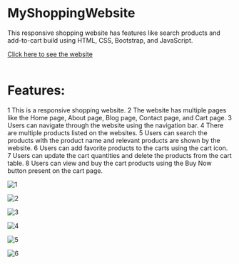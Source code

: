 # MyShoppingWebsite
This responsive shopping website has features like search products and add-to-cart build using HTML, CSS, Bootstrap, and JavaScript.

<a href="https://manishgihub.github.io/MyShoppingWebsite/index.html">Click here to see the website</a><br><br>

# Features:

1 This is a responsive shopping website.
2 The website has multiple pages like the Home page, About page, Blog page, Contact page, and Cart page.
3 Users can navigate through the website using the navigation bar.
4 There are multiple products listed on the websites.
5 Users can search the products with the product name and relevant products are shown by the website.
6 Users can add favorite products to the carts using the cart icon.
7 Users can update the cart quantities and delete the products from the cart table.
8 Users can view and buy the cart products using the Buy Now button present on the cart page.

![1](https://github.com/ManishGihub/MyShoppingWebsite/assets/102681545/004b1336-5898-4a21-8850-de9d621189b9)

![2](https://github.com/ManishGihub/MyShoppingWebsite/assets/102681545/c6e8fc88-2e1a-4fca-89f0-03a9af8c3c17)

![3](https://github.com/ManishGihub/MyShoppingWebsite/assets/102681545/5057db51-aa3f-4c29-ab60-266833e46375)

![4](https://github.com/ManishGihub/MyShoppingWebsite/assets/102681545/7f1ce8e0-13d4-41fe-9869-d6539b6ff292)

![5](https://github.com/ManishGihub/MyShoppingWebsite/assets/102681545/1e7ac000-15ba-4b4c-bd0c-1fc1c661cd55)

![6](https://github.com/ManishGihub/MyShoppingWebsite/assets/102681545/f6421e85-e1f2-4c1c-8863-c2639abf7b16)

